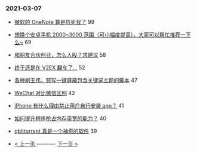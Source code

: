 ### 2021-03-07 
- [微软的 OneNote 算是坑死我了](https://www.v2ex.com/t/759157) 99
- [想换个安卓手机 2000~3000 范围（可小幅度提高），大家可以帮忙推荐一下么~](https://www.v2ex.com/t/759142) 69
- [和朋友合伙创业，怎么入股？求建议](https://www.v2ex.com/t/759197) 58
- [终于还是在 V2EX 翻车了...](https://www.v2ex.com/t/759231) 52
- [各种刷王伟，怒写一键屏蔽包含关键词主题的脚本](https://www.v2ex.com/t/759214) 47
- [WeChat 对比微信区别](https://www.v2ex.com/t/759194) 42
- [iPhone 有什么理由禁止用户自行安装 app？](https://www.v2ex.com/t/759265) 41
- [如何提升程序抢占内存带宽的能力？](https://www.v2ex.com/t/759249) 40
- [qbittorrent 真是一个神奇的软件](https://www.v2ex.com/t/759201) 39 

- [ < 上一页 ](https://github.com/able8/v2ex-hot-record/blob/master/2021-03-06.md) -------- [ 下一页 > ](https://github.com/able8/v2ex-hot-record/blob/master/2021-03-08.md)